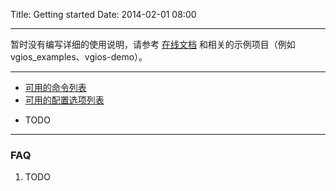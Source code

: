 Title: Getting started
Date: 2014-02-01 08:00

---
暂时没有编写详细的使用说明，请参考 <a href="http://touchvg.github.io/doc/">在线文档</a> 和相关的示例项目（例如 vgios_examples、vgios-demo）。

---
- [可用的命令列表](Commands.html)
- [可用的配置选项列表](Options.html)

* TODO

---
### FAQ

1. TODO

